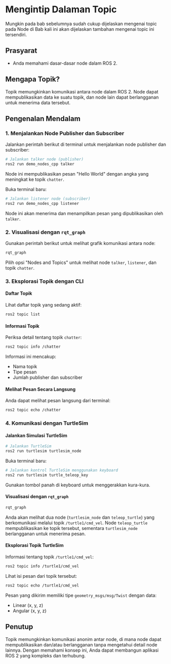 # Mengintip Dalaman Topic

Mungkin pada bab sebelumnya sudah cukup dijelaskan mengenai topic pada Node di Bab kali ini akan dijelaskan tambahan mengenai topic ini tersendiri.

## Prasyarat
- Anda memahami dasar-dasar node dalam ROS 2.

## Mengapa Topik?
Topik memungkinkan komunikasi antara node dalam ROS 2. Node dapat mempublikasikan data ke suatu topik, dan node lain dapat berlangganan untuk menerima data tersebut.

## Pengenalan Mendalam

### 1. Menjalankan Node Publisher dan Subscriber

Jalankan perintah berikut di terminal untuk menjalankan node publisher dan subscriber:

```bash
# Jalankan talker node (publisher)
ros2 run demo_nodes_cpp talker
```
Node ini mempublikasikan pesan "Hello World" dengan angka yang meningkat ke topik `chatter`.

Buka terminal baru:
```bash
# Jalankan listener node (subscriber)
ros2 run demo_nodes_cpp listener
```
Node ini akan menerima dan menampilkan pesan yang dipublikasikan oleh `talker`.

### 2. Visualisasi dengan `rqt_graph`

Gunakan perintah berikut untuk melihat grafik komunikasi antara node:
```bash
rqt_graph
```
Pilih opsi "Nodes and Topics" untuk melihat node `talker`, `listener`, dan topik `chatter`.

### 3. Eksplorasi Topik dengan CLI

#### Daftar Topik
Lihat daftar topik yang sedang aktif:
```bash
ros2 topic list
```

#### Informasi Topik
Periksa detail tentang topik `chatter`:
```bash
ros2 topic info /chatter
```
Informasi ini mencakup:
- Nama topik
- Tipe pesan
- Jumlah publisher dan subscriber

#### Melihat Pesan Secara Langsung
Anda dapat melihat pesan langsung dari terminal:
```bash
ros2 topic echo /chatter
```

### 4. Komunikasi dengan TurtleSim

#### Jalankan Simulasi TurtleSim

```bash
# Jalankan TurtleSim
ros2 run turtlesim turtlesim_node
```

Buka terminal baru:
```bash
# Jalankan kontrol TurtleSim menggunakan keyboard
ros2 run turtlesim turtle_teleop_key
```

Gunakan tombol panah di keyboard untuk menggerakkan kura-kura.

#### Visualisasi dengan `rqt_graph`

```bash
rqt_graph
```
Anda akan melihat dua node (`turtlesim_node` dan `teleop_turtle`) yang berkomunikasi melalui topik `/turtle1/cmd_vel`. Node `teleop_turtle` mempublikasikan ke topik tersebut, sementara `turtlesim_node` berlangganan untuk menerima pesan.

#### Eksplorasi Topik TurtleSim

Informasi tentang topik `/turtle1/cmd_vel`:
```bash
ros2 topic info /turtle1/cmd_vel
```

Lihat isi pesan dari topik tersebut:
```bash
ros2 topic echo /turtle1/cmd_vel
```
Pesan yang dikirim memiliki tipe `geometry_msgs/msg/Twist` dengan data:
- Linear (x, y, z)
- Angular (x, y, z)

## Penutup

Topik memungkinkan komunikasi anonim antar node, di mana node dapat mempublikasikan dan/atau berlangganan tanpa mengetahui detail node lainnya. Dengan memahami konsep ini, Anda dapat membangun aplikasi ROS 2 yang kompleks dan terhubung.

